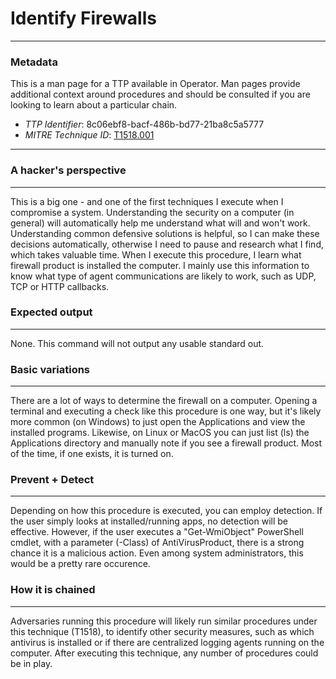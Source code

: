 
# Identify Firewalls

---

### Metadata

This is a man page for a TTP available in Operator. Man pages provide additional context around procedures and should be consulted if you are looking to learn about a particular chain.

- *TTP Identifier*: 8c06ebf8-bacf-486b-bd77-21ba8c5a5777
- *MITRE Technique ID*: [T1518.001](https://attack.mitre.org/techniques/T1518/001)

---

### A hacker's perspective

---

This is a big one - and one of the first techniques I execute when I compromise a system. Understanding the security on a computer (in general) will automatically help me understand what will and won't work. Understanding common defensive solutions is helpful, so I can make these decisions automatically, otherwise I need to pause and research what I find, which takes valuable time. When I execute this procedure, I learn what firewall product is installed the computer. I mainly use this information to know what type of agent communications are likely to work, such as UDP, TCP or HTTP callbacks. 

### Expected output

---

None. This command will not output any usable standard out. 

### Basic variations

---

There are a lot of ways to determine the firewall on a computer. Opening a terminal and executing a check like this procedure is one way, but it's likely more common (on Windows) to just open the Applications and view the installed programs. Likewise, on Linux or MacOS you can just list (ls) the Applications directory and manually note if you see a firewall product. Most of the time, if one exists, it is turned on. 

### Prevent + Detect

---

Depending on how this procedure is executed, you can employ detection. If the user simply looks at installed/running apps, no detection will be effective. However, if the user executes a "Get-WmiObject" PowerShell cmdlet, with a parameter (-Class) of AntiVirusProduct, there is a strong chance it is a malicious action. Even among system administrators, this would be a pretty rare occurence. 

### How it is chained

---

Adversaries running this procedure will likely run similar procedures under this technique (T1518), to identify other security measures, such as which antivirus is installed or if there are centralized logging agents running on the computer. After executing this technique, any number of procedures could be in play. 
